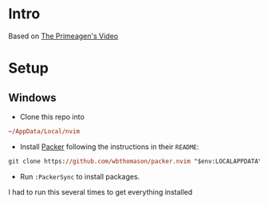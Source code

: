 # Intro

Based on [The Primeagen's Video](https://www.youtube.com/watch?v=w7i4amO_zaE)

# Setup

## Windows

- Clone this repo into

```ps
~/AppData/Local/nvim
```

- Install [Packer](https://github.com/wbthomason/packer.nvim) following the instructions in their
`README`:

```ps
git clone https://github.com/wbthomason/packer.nvim "$env:LOCALAPPDATA\nvim-data\site\pack\packer\start\packer.nvim"
```

- Run `:PackerSync` to install packages.

I had to run this several times to get everything installed
